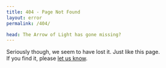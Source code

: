 ```yaml
---
title: 404 - Page Not Found
layout: error
permalink: /404/

head: The Arrow of Light has gone missing?
---
```


Seriously though, we seem to have lost it. Just like this page. <br>
If you find it, please [let us know](/contact?recipient=communications&message=404%20Error%0D%0A---%0D%0APlease%20let%20us%20know%20what%20you%20were%20looking%20for%20and%20how%20you%20reached%20this%20error%20and%20we'll%20get%20back%20to%20you%20as%20soon%20as%20we%20can.%20Thanks!%0D%0A---%0D%0A).
